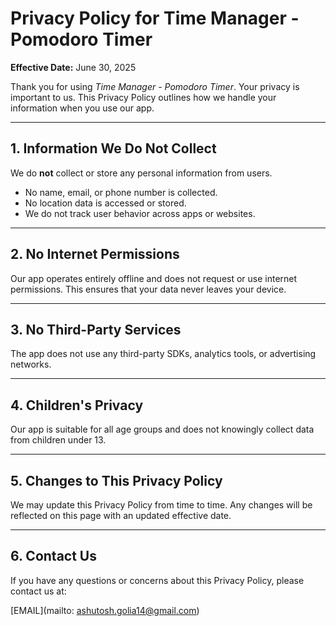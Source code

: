 # Privacy Policy for Time Manager - Pomodoro Timer

**Effective Date:** June 30, 2025

Thank you for using *Time Manager - Pomodoro Timer*. Your privacy is important to us. This Privacy Policy outlines how we handle your information when you use our app.

---

## 1. Information We Do Not Collect

We do **not** collect or store any personal information from users.

- No name, email, or phone number is collected.
- No location data is accessed or stored.
- We do not track user behavior across apps or websites.

---

## 2. No Internet Permissions

Our app operates entirely offline and does not request or use internet permissions. This ensures that your data never leaves your device.

---

## 3. No Third-Party Services

The app does not use any third-party SDKs, analytics tools, or advertising networks.

---

## 4. Children's Privacy

Our app is suitable for all age groups and does not knowingly collect data from children under 13.

---

## 5. Changes to This Privacy Policy

We may update this Privacy Policy from time to time. Any changes will be reflected on this page with an updated effective date.

---

## 6. Contact Us

If you have any questions or concerns about this Privacy Policy, please contact us at:

[EMAIL](mailto: ashutosh.golia14@gmail.com)
